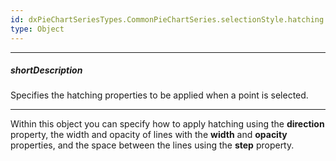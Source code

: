 ```yaml
---
id: dxPieChartSeriesTypes.CommonPieChartSeries.selectionStyle.hatching
type: Object
---
```

---
##### shortDescription
Specifies the hatching properties to be applied when a point is selected.

---
Within this object you can specify how to apply hatching using the **direction** property, the width and opacity of lines with the **width** and **opacity** properties, and the space between the lines using the **step** property.
